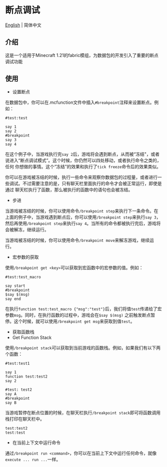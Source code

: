 # 断点调试

[English](README.md) | 简体中文

## 介绍

这是一个适用于Minecraft 1.21的fabric模组，为数据包的开发引入了重要的断点调试功能

## 使用

* 设置断点

在数据包中，你可以在.mcfunction文件中插入`#breakpoint`注释来设置断点。例如：

```mcfunction
#test:test

say 1
say 2
#breakpoint
say 3
say 4
```

在这个例子中，当游戏执行完`say 2`后，游戏将会遇到断点，从而被“冻结"，或者说进入“断点调试模式”。这个时候，你仍然可以四处移动，或者执行命令之类的，任何
你想做的事情。这个“冻结”的效果和执行了`tick freeze`命令后的效果类似。

你可以在游戏被冻结的时候，执行一些命令来观察你数据包的过程量，或者进行一些调试。不过需要注意的是，只有聊天栏里面执行的命令才会被正常运行，即使是通过
聊天栏执行了函数，那么被执行的函数中的语句也会被冻结。

* 步进

当游戏被冻结的时候，你可以使用命令`/breakpoint step`来执行下一条命令。在上面的例子中，当游戏遇到断点后，你可以使用`/breakpoint step`来执行`say 3`，
然后再使用`/breakpoint step`来执行`say 4`。当所有的命令都被执行完后，游戏将会被解冻，继续运行。

当游戏被冻结的时候，你可以使用命令`/breakpoint move`来解冻游戏，继续运行。

* 宏参数的获取

使用`/breakpoint get <key>`可以获取到宏函数中的宏参数的值。例如：

```mcfunction
#test:test_macro

say start
#breakpoint
$say $(msg)
say end
```

在执行`function test:test_macro {"msg":"test"}`后，我们将值`test`传递给了宏参数`msg`。同时，在执行函数的过程中，游戏会在`$say $(msg)`
之前触发断点暂停。这个时候，就可以使用`/breakpoint get msg`来获取到值`test`。


* 获取函数栈
* Get Function Stack

使用`/breakpoint stack`可以获取到当前游戏的函数栈。例如，如果我们有以下两个函数：

```mcfunction
#test:test1

say 1
function test:test2
say 2

#test: test2
say A
#breakpoint
say B
```

当游戏暂停在断点位置的时候，在聊天栏执行`/breakpoint stack`即可将函数调用栈打印在聊天栏中。

```
test:test2
test:test

```

* 在当前上下文中运行命令

通过`/breakpoint run <command>`，你可以在当前上下文中运行任何命令，就像`execute ... run ...`一样。